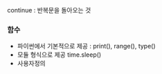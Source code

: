 continue : 반복문을 돌아오는 것

### 함수  
* 파이썬에서 기본적으로 제공 : print(), range(), type()
* 모듈 형식으로 제공 time.sleep()
* 사용자정의


